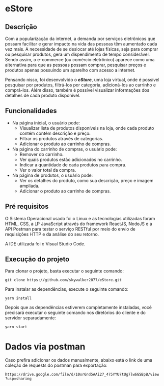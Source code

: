 # eStore

## Descrição

Com a popularização da internet, a demanda por serviços eletrônicos que possam facilitar e gerar impacto na vida das pessoas têm aumentado cada vez mais. A necessidade de se deslocar até lojas físicas, seja para comprar ou pesquisar produtos, gera um dispendimento de tempo considerável. Sendo assim, o e-commerce (ou comércio eletrônico) aparece como uma alternativa para que as pessoas possam comprar, pesquisar preços e produtos apenas possuindo um aparelho com acesso a internet.

Pensando nisso, foi desenvolvido o **_eStore_**, uma loja virtual, onde é possível pesquisar por produtos, filtrá-los por categoria, adicioná-los ao carrinho e comprá-los. Além disso, também é possível visualizar informações dos detalhes de cada produto disponível.

## Funcionalidades

- Na página inicial, o usuário pode:
  - Visualizar lista de produtos disponíveis na loja, onde cada produto contém contém descrição e preço.
  - Filtrar os produtos através de categorias.
  - Adicionar o produto ao carrinho de compras.
- Na página do carrinho de compras, o usuário pode:
  - Remover do carrinho.
  - Ver quais produtos estão adicionados no carrinho.
  - Indicar a quantidade de cada produtos para compra.
  - Ver o valor total da compra.
- Na página de produtos, o usuário pode:
  - Ver os detalhes do produto, como sua descrição, preço e imagem ampliada.
  - Adicionar o produto ao carrinho de compras.

## Pré requisitos

O Sistema Operacional usado foi o Linux e as tecnologias utilizadas foram HTML, CSS, a LP JavaScript através do framework ReactJS, NodeJS e a API Postman para testar o serviço RESTful por meio do envio de requisições HTTP e da análise do seu retorno.

A IDE utilizada foi o Visual Studio Code.

## Execução do projeto

Para clonar o projeto, basta executar o seguinte comando:

`git clone https://github.com/skywalker2077/eStore.git`  

Para instalar as dependências, execute o seguinte comando:

 `yarn install`
 
Depois que as dependências estiverem completamente instaladas, você precisará executar o seguinte comando nos diretórios do cliente e do servidor separadamente:

`yarn start`

# Dados via postman

Caso prefira adicionar os dados manualmente, abaixo está o link de uma coleção de requests do postman para exportação:

`https://drive.google.com/file/d/10xr6nd5AAi27_475YYU7tUg7lw6GSBpB/view?usp=sharing`
